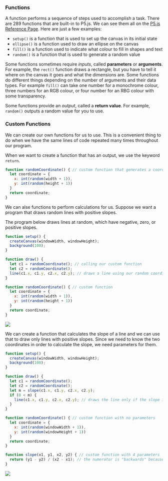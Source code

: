 ### Functions

A function performs a sequence of steps used to accomplish a task. There are 289 functions that are built-in to P5.js. We can see them all on the [P5.js Reference Page](https://p5js.org/reference/). Here are just a few examples:

*  `setup()` is a function that is used to set up the canvas in its initial state 
*  `ellipse()` is a function used to draw an ellipse on the canvas
*  `fill()` is a function used to indicate what colour to fill in shapes and text
*  `random()` is a function that is used to generate a random value

Some functions sometimes require *inputs*, called **parameters** or **arguments**. For example, the `rect()` function draws a rectangle, but you have to tell it where on the canvas it goes and what the dimensions are. Some functions do different things depending on the number of arguments and their data types. For example `fill()` can take one number for a monochrome colour, three numbers for an RGB colour, or four number for an RBG colour with some transparency.

Some functions provide an *output*, called a **return value**. For example, `random()` outputs a random value for you to use.

### Custom Functions

We can create our own functions for us to use. This is a convenient thing to do when we have the same lines of code repeated many times throughout our program. 

When we want to create a function that has an output, we use the keyword `return`.

```js
function randomCoordinate() { // custom function that generates a coordinate object
  let coordinate = {
    x: int(random(width + 1)),
    y: int(random(height + 1))
  }
  return coordinate;
}
```

We can alse functions to perform calculations for us. Suppose we want a program that draws random lines with positive slopes.

The program below draws lines at random, which have negative, zero, or positive slopes.

```js
function setup() {
  createCanvas(windowWidth, windowHeight);
  background(100);
}

function draw() {
  let c1 = randomCoordinate(); // calling our custom function
  let c2 = randomCoordinate();
  line(c1.x, c1.y, c2.x, c2.y); // draws a line using our random coordinates
}

function randomCoordinate() { // custom function
  let coordinate = {
    x: int(random(width + 1)),
    y: int(random(height + 1))
  }
  return coordinate;
}
```

![](../Images/Slope_1.png)

We can create a function that calculates the slope of a line and we can use that to draw only lines with positive slopes. Since we need to know the two coordinates in order to calculate the slope, we need parameters for them.

```js
function setup() {
  createCanvas(windowWidth, windowHeight);
  background(100);
}

function draw() {
  let c1 = randomCoordinate();
  let c2 = randomCoordinate();
  let m = slope(c1.x, c1.y, c2.x, c2.y);
  if (0 < m) {
    line(c1.x, c1.y, c2.x, c2.y); // draws the line only if the slope is positive
  }
}

function randomCoordinate() { // custom function with no parameters
  let coordinate = {
    x: int(random(windowWidth + 1)),
    y: int(random(windowHeight + 1))
  }
  return coordinate;
}

function slope(x1, y1, x2, y2) { // custom function with 4 parameters
  return (y1 - y2) / (x2 - x1); // the numerator is "backwards" because of direction of the y-axis
}
```

![](../Images/Slope_2.png)
